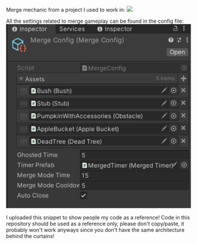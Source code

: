 Merge mechanic from a project I used to work in:
![](https://github.com/JackGhoster/AssetMergeMechanic/blob/master/MergeAssets.gif)

All the settings related to merge gameplay can be found in the config file:
![](https://github.com/JackGhoster/AssetMergeMechanic/blob/master/MergeConfig.png)

I uploaded this snippet to show people my code as a reference!
Code in this repository should be used as a reference only, please don't copy/paste, it probably won't work anyways since you don't have the same architecture behind the curtains!
